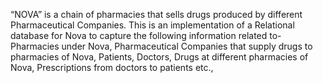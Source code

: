 “NOVA” is a chain of pharmacies that sells drugs produced by different Pharmaceutical Companies.
This is an implementation of a Relational database for Nova to capture the following information related to- 
Pharmacies under Nova, Pharmaceutical Companies that supply drugs to pharmacies of Nova, Patients, Doctors, Drugs at different pharmacies of Nova, Prescriptions from doctors to patients etc.,
